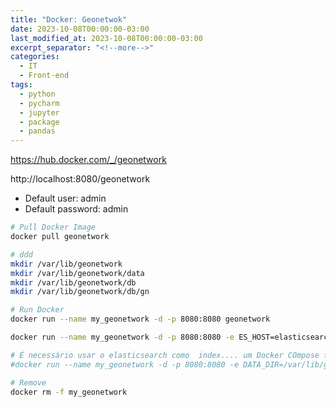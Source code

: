 ```yaml
---
title: "Docker: Geonetwok"
date: 2023-10-08T00:00:00-03:00
last_modified_at: 2023-10-08T00:00:00-03:00
excerpt_separator: "<!--more-->"
categories:
  - IT
  - Front-end
tags:
  - python
  - pycharm
  - jupyter
  - package
  - pandas
---
```


https://hub.docker.com/_/geonetwork

http://localhost:8080/geonetwork

- Default user: admin
- Default password: admin

```bash
# Pull Docker Image
docker pull geonetwork

# ddd
mkdir /var/lib/geonetwork
mkdir /var/lib/geonetwork/data
mkdir /var/lib/geonetwork/db
mkdir /var/lib/geonetwork/db/gn

# Run Docker
docker run --name my_geonetwork -d -p 8080:8080 geonetwork

docker run --name my_geonetwork -d -p 8080:8080 -e ES_HOST=elasticsearch geonetwork

# É necessário usar o elasticsearch como  index.... um Docker COmpose funcionaria (http://elasticsearch:9200)
#docker run --name my_geonetwork -d -p 8080:8080 -e DATA_DIR=/var/lib/geonetwork/data -e GEONETWORK_DB_NAME=/var/lib/geonetwork/db/gn geonetwork

# Remove
docker rm -f my_geonetwork

```
